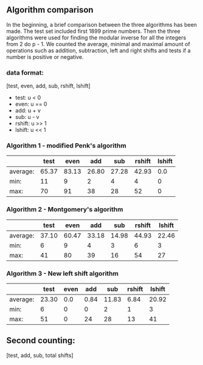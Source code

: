 ## Algorithm comparison
In the beginning, a brief comparison between the three algorithms has been made. The test set included first 1899 prime numbers. Then the three algorithms were used for finding the modular inverse for all the integers from 2 do p - 1. We counted the average, minimal and maximal amount of operations such as addition, subtraction, left and right shifts and tests if a number is positive or negative.
### data format:
[test, even, add, sub, rshift, lshift]
- test: u < 0
- even: u == 0
- add: u + v
- sub: u - v
- rshift: u >> 1
- lshift: u << 1

### Algorithm 1 - modified Penk's algorithm
|    | test | even | add | sub | rshift | lshift |
| ---|---------- |-------------| -----|---|---|---|
| average: | 65.37     | 83.13     | 26.80     | 27.28     | 42.93     | 0.0 |
| min:     | 11        | 9         | 2         | 4         | 4         | 0   |
| max:     | 70        | 91        | 38        | 28        | 52        | 0   |


### Algorithm 2 - Montgomery's algorithm
|    | test | even | add | sub | rshift | lshift |
| ---|---------- |-------------| -----|---|---|---|
| average: | 37.10     | 60.47     | 33.18     | 14.98     | 44.93     | 22.46     |
| min:     | 6         | 9         | 4         | 3         | 6         | 3         |
| max:     | 41        | 80        | 39        | 16        | 54        | 27        |


### Algorithm 3 - New left shift algorithm
|    | test | even | add | sub | rshift | lshift |
| ---|---------- |-------------| -----|---|---|---|
| average: | 23.30     | 0.0 | 0.84      | 11.83     | 6.84      | 20.92     |
| min:     | 6         | 0   | 0         | 2         | 1         | 3         |
| max:     | 51        | 0   | 24        | 28        | 13        | 41        |


## Second counting:
[test, add, sub, total shifts]


